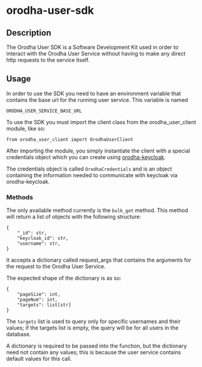 # orodha-user-sdk

## Description

The Orodha User SDK is a Software Development Kit used in
order to interact with the Orodha User Service without having to make
any direct http requests to the service itself.

## Usage

In order to use the SDK you need to have an environment variable that contains the base url for the running user service. This variable is named

`ORODHA_USER_SERVICE_BASE_URL`

To use the SDK you must import the client class from the orodha_user_client module, like so:

`from orodha_user_client import OrodhaUserClient`

After importing the module, you simply instantiate the client with a special credentials object which you can create using [orodha-keycloak](https://pypi.org/project/orodha-keycloak/).

The credentials object is called `OrodhaCredentials` and is an object containing the information needed to communicate with keycloak via orodha-keycloak.

### Methods

The only available method currently is the `bulk_get` method.
This method will return a list of objects with the following structure:

```
{
    "_id": str,
    "keycloak_id": str,
    "username": str,
}
```

It accepts a dictionary called request_args that contains the arguments for the request to the Orodha User Service.

The expected shape of the dictionary is as so:

```
{
    "pageSize": int,
    "pageNum": int,
    "targets": list[str]
}
```

The `targets` list is used to query only for specific usernames and their values; if the targets list is empty, the query will be for all users in the database.

A dictionary is required to be passed into the function, but the dictionary need not contain any values; this is because the user service contains default values for this call.
